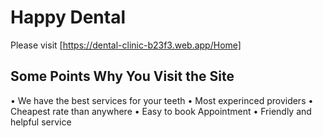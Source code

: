 # Happy Dental 

Please visit  [https://dental-clinic-b23f3.web.app/Home]

## Some Points Why You Visit the Site
• We have the best services for your teeth
•	Most experinced providers
• Cheapest rate than anywhere
•	Easy to book Appointment
•	Friendly and helpful service


